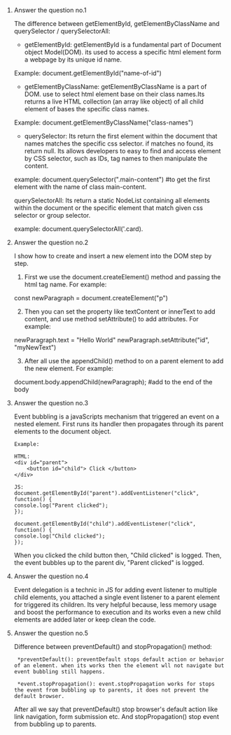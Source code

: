 1.  Answer the question no.1

    The difference between getElementById, getElementByClassName and querySelector / querySelectorAll:

    - getElementById: getElementById is a fundamental part of Document object Model(DOM). its used to access a specific html element form a webpage by its unique id name.

    Example: document.getElementById("name-of-id")

    - getElementByClassName: getElementByClassName is a part of DOM. use to select html element base on their class names.Its returns a live HTML collection (an array like object) of all child element of bases the specific class names.

    Example: document.getElementByClassName("class-names")

    - querySelector: Its return the first element within the document that names matches the specific css selector. if matches no found, its return null. Its allows developers to easy to find and access element by CSS selector, such as IDs, tag names to then manipulate the content.

    example: document.querySelector(".main-content") #to get the first element with the name of class main-content.

    querySelectorAll: Its return a static NodeList containing all elements within the document or the specific element that match given css selector or group selector.

    example: document.querySelectorAll('.card).

2.  Answer the question no.2

    I show how to create and insert a new element into the DOM step by step.

    1. First we use the document.createElement() method and passing the html tag name. For example:

    const newParagraph = document.createElement("p")

    2. Then you can set the property like textContent or innerText to add content, and use method setAttribute() to add attributes. For example:

    newParagraph.text = "Hello World"
    newParagraph.setAttribute("id", "myNewText")

    3. After all use the appendChild() method to on a parent element to add the new element. For example:

    document.body.appendChild(newParagraph); #add to the end of the body

3.  Answer the question no.3

    Event bubbling is a javaScripts mechanism that triggered an event on a nested element. First runs its handler then propagates through its parent elements to the document object.

        Example:

        HTML:
        <div id="parent">
            <button id="child"> Click </button>
        </div>

        JS:
        document.getElementById("parent").addEventListener("click", function() {
        console.log("Parent clicked");
        });

        document.getElementById("child").addEventListener("click", function() {
        console.log("Child clicked");
        });

    When you clicked the child button then, "Child clicked" is logged.
    Then, the event bubbles up to the parent div, "Parent clicked" is logged.


4. Answer the question no.4

    Event delegation is a technic in JS for adding event listener to multiple child elements, you attached a single event listener to a parent element for triggered its children.
    Its very helpful because, less memory usage and boost the performance to execution and its works even a new child elements are added later or keep clean the code.


5. Answer the question no.5

    Difference between preventDefault() and stopPropagation() method:

        *preventDefault(): preventDefault stops default action or behavior of an element. when its works then the element wll not navigate but event bubbling still happens.

        *event.stopPropagation(): event.stopPropagation works for stops the event from bubbling up to parents, it does not prevent the default browser. 

    After all we say that preventDefault() stop browser's default action like link navigation, form submission etc. And stopPropagation() stop event from bubbling up to parents.



